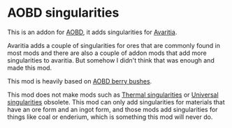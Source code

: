 # AOBD singularities
This is an addon for [AOBD](http://www.minecraftforum.net/forums/mapping-and-modding/minecraft-mods/1293528), it adds singularities for [Avaritia](https://minecraft.curseforge.com/projects/avaritia).

Avaritia adds a couple of singularities for ores that are commonly found in most mods and there are also a couple of addon mods that add more singularities to avaritia.
But somehow I didn't think that was enough and made this mod.

This mod is heavily based on [AOBD berry bushes](http://www.minecraftforum.net/forums/mapping-and-modding/minecraft-mods/2472300).

This mod does not make mods such as [Thermal singularities](https://minecraft.curseforge.com/projects/thermal-singularities) or [Universal singularities](https://minecraft.curseforge.com/projects/universal-singularities) obsolete.
This mod can only add singularities for materials that have an ore form and an ingot form, and those mods add singularities for things like coal or enderium, which is something this mod will never do.
